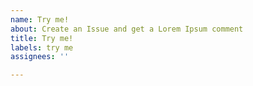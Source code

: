 ```yaml
---
name: Try me!
about: Create an Issue and get a Lorem Ipsum comment
title: Try me!
labels: try me
assignees: ''

---
```

<!-- Leave this blank. Just click "Submit new issue". -->

